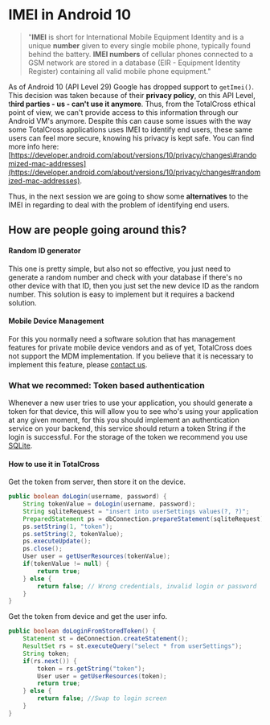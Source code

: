 # IMEI in Android 10

> "**IMEI** is short for International Mobile Equipment Identity and is a unique **number** given to every single mobile phone, typically found behind the battery. **IMEI numbers** of cellular phones connected to a GSM network are stored in a database \(EIR - Equipment Identity Register\) containing all valid mobile phone equipment."

As of Android 10 \(API Level 29\) Google has dropped support to `getImei()`. This decision was taken because of their **privacy policy**, on this API Level, t**hird parties - us - can't use it anymore**. Thus, from the TotalCross ethical point of view, we can't provide access to this information through our Android VM's anymore. Despite this can cause some issues with the way some TotalCross applications uses IMEI to identify end users, these same users can feel more secure, knowing his privacy is kept safe. You can find more info here: [https://developer.android.com/about/versions/10/privacy/changes\#randomized-mac-addresses](https://developer.android.com/about/versions/10/privacy/changes#randomized-mac-addresses).

Thus, in the next session we are going to show some **alternatives** to the IMEI in regarding to deal with the problem of identifying end users. 

## How are people going around this?

#### Random ID generator

This one is pretty simple, but also not so effective, you just need to generate a random number and check with your database if there's no other device with that ID, then you just set the new device ID as the random number. This solution is easy to implement but it requires a backend solution.

#### Mobile Device Management

For this you normally need a software solution that has management features for private mobile device vendors and as of yet, TotalCross does not support the MDM implementation. If you believe that it is necessary to implement this feature, please [contact us](mailto:vaneska.sousa@totalcross.com).

### What we recommed: Token based authentication

Whenever a new user tries to use your application, you should generate a token for that device, this will allow you to see who's using your application at any given moment, for this you should implement an authentication service on your backend, this service should return a token String if the login is successful. For the storage of the token we recommend you use [SQLite](https://learn.totalcross.com/learn-totalcross/how-to-store-data-sqlite).

#### How to use it in TotalCross

Get the token from server, then store it on the device.

```java
public boolean doLogin(username, password) {
    String tokenValue = doLogin(username, password);
    String sqliteRequest = "insert into userSettings values(?, ?)";
    PreparedStatement ps = dbConnection.prepareStatement(sqliteRequest);
    ps.setString(1, "token");
    ps.setString(2, tokenValue);
    ps.executeUpdate();
    ps.close();
    User user = getUserResources(tokenValue);
    if(tokenValue != null) {
        return true;
    } else {
        return false; // Wrong credentials, invalid login or password
    }
}
```

Get the token from device and get the user info.

```java
public boolean doLoginFromStoredToken() {
    Statement st = deConnection.createStatement();
    ResultSet rs = st.executeQuery("select * from userSettings");
    String token;
    if(rs.next()) {
        token = rs.getString("token");
        User user = getUserResources(token);
        return true;
    } else {
        return false; //Swap to login screen
    }
}
```



